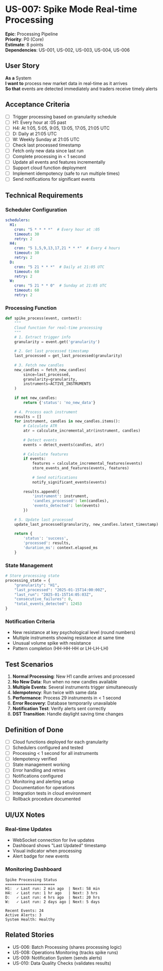 # US-007: Spike Mode Real-time Processing

**Epic**: Processing Pipeline  
**Priority**: P0 (Core)  
**Estimate**: 8 points  
**Dependencies**: US-001, US-002, US-003, US-004, US-006  

## User Story

**As a** System  
**I want to** process new market data in real-time as it arrives  
**So that** events are detected immediately and traders receive timely alerts

## Acceptance Criteria

- [ ] Trigger processing based on granularity schedule
- [ ] H1: Every hour at :05 past
- [ ] H4: At 1:05, 5:05, 9:05, 13:05, 17:05, 21:05 UTC
- [ ] D: Daily at 21:05 UTC
- [ ] W: Weekly Sunday at 21:05 UTC
- [ ] Check last processed timestamp
- [ ] Fetch only new data since last run
- [ ] Complete processing in < 1 second
- [ ] Update all events and features incrementally
- [ ] Support cloud function deployment
- [ ] Implement idempotency (safe to run multiple times)
- [ ] Send notifications for significant events

## Technical Requirements

### Scheduler Configuration
```yaml
schedulers:
  H1:
    cron: "5 * * * *"  # Every hour at :05
    timeout: 30
    retry: 2
  H4:
    cron: "5 1,5,9,13,17,21 * * *"  # Every 4 hours
    timeout: 30
    retry: 2
  D:
    cron: "5 21 * * *"  # Daily at 21:05 UTC
    timeout: 60
    retry: 2
  W:
    cron: "5 21 * * 0"  # Sunday at 21:05 UTC
    timeout: 60
    retry: 2
```

### Processing Function
```python
def spike_process(event, context):
    """
    Cloud function for real-time processing
    """
    # 1. Extract trigger info
    granularity = event.get('granularity')
    
    # 2. Get last processed timestamp
    last_processed = get_last_processed(granularity)
    
    # 3. Fetch new candles
    new_candles = fetch_new_candles(
        since=last_processed,
        granularity=granularity,
        instruments=ACTIVE_INSTRUMENTS
    )
    
    if not new_candles:
        return {'status': 'no_new_data'}
    
    # 4. Process each instrument
    results = []
    for instrument, candles in new_candles.items():
        # Calculate ATR
        atr = calculate_incremental_atr(instrument, candles)
        
        # Detect events
        events = detect_events(candles, atr)
        
        # Calculate features
        if events:
            features = calculate_incremental_features(events)
            store_events_and_features(events, features)
            
            # Send notifications
            notify_significant_events(events)
            
        results.append({
            'instrument': instrument,
            'candles_processed': len(candles),
            'events_detected': len(events)
        })
    
    # 5. Update last processed
    update_last_processed(granularity, new_candles.latest_timestamp)
    
    return {
        'status': 'success',
        'processed': results,
        'duration_ms': context.elapsed_ms
    }
```

### State Management
```python
# Store processing state
processing_state = {
    "granularity": "H1",
    "last_processed": "2025-01-15T14:00:00Z",
    "last_run": "2025-01-15T14:05:03Z",
    "consecutive_failures": 0,
    "total_events_detected": 12453
}
```

### Notification Criteria
- New resistance at key psychological level (round numbers)
- Multiple instruments showing resistance at same time
- Unusual volume spike with resistance
- Pattern completion (HH-HH-HH or LH-LH-LH)

## Test Scenarios

1. **Normal Processing**: New H1 candle arrives and processed
2. **No New Data**: Run when no new candles available
3. **Multiple Events**: Several instruments trigger simultaneously
4. **Idempotency**: Run twice with same data
5. **Performance**: Process 29 instruments in < 1 second
6. **Error Recovery**: Database temporarily unavailable
7. **Notification Test**: Verify alerts sent correctly
8. **DST Transition**: Handle daylight saving time changes

## Definition of Done

- [ ] Cloud functions deployed for each granularity
- [ ] Schedulers configured and tested
- [ ] Processing < 1 second for all instruments
- [ ] Idempotency verified
- [ ] State management working
- [ ] Error handling and retries
- [ ] Notifications configured
- [ ] Monitoring and alerting setup
- [ ] Documentation for operations
- [ ] Integration tests in cloud environment
- [ ] Rollback procedure documented

## UI/UX Notes

### Real-time Updates
- WebSocket connection for live updates
- Dashboard shows "Last Updated" timestamp
- Visual indicator when processing
- Alert badge for new events

### Monitoring Dashboard
```
Spike Processing Status
======================
H1:  ✓ Last run: 2 min ago  | Next: 58 min
H4:  ✓ Last run: 1 hr ago   | Next: 3 hrs
D:   ✓ Last run: 4 hrs ago  | Next: 20 hrs
W:   ✓ Last run: 2 days ago | Next: 5 days

Recent Events: 24
Active Alerts: 3
System Health: Healthy
```

## Related Stories

- US-006: Batch Processing (shares processing logic)
- US-008: Operations Monitoring (tracks spike runs)
- US-009: Notification System (sends alerts)
- US-010: Data Quality Checks (validates results)